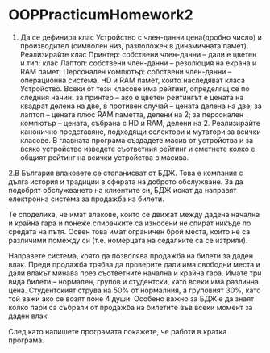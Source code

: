 # OOPPracticumHomework2

1. Да се дефинира клас Устройство с член-данни цена(дробно число) и производител (символен низ, разположен в динамичната памет). Реализирайте клас Принтер: собствени член-данни – дали е цветен и тип; клас Лаптоп: собствени член-данни – резолюция на екрана и RAM памет; Персонален компютър: собствени член-данни – операционна система, HD и RAM памет, които наследяват класа Устройство. Всеки от тези класове има рейтинг, определящ се по следния начин: за принтер – ако е цветен рейтингът е цената на квадрат делена на две, в противен случай – цената делена на две; за лаптоп – цената плюс RAM паметта, делени на 2; за персонален компютър – цената, събрана с HD и RAM, делени на 2. Реализирайте канонично представяне, подходящи селектори и мутатори за всички класове. В главната програма създадете масив от устройства и за всяко устройство изведете съответния рейтинг и сметнете колко е общият рейтинг на всички устройства в масива.

2.В България влаковете се стопанисват от БДЖ. Това е компания с дълга история и традиции в сферата на доброто обслужване. За да подобрят обслужването на клиентите си, БДЖ искат да направят електронна система за продажба на билети. 

Те споделиха, че имат влакове, които се движат между дадена начална и крайна гара и понеже спирачките са износени не спират никъде по средата на пътя. Освен това имат ограничен брой места, които не са различими помежду си (т.е. номерцата на седалките са се изтрили).

Направете система, която да позволява продажба на билети за даден влак. Преди продажба трябва да проверите дали има свободни места и дали влакът минава през съответните начална и крайна гара. Имате три вида билети – нормален, групов и студентски, като всеки има различна цена. Студентският струва на 50% от нормалния, а груповият 30%, като той важи ако се возят поне 4 души. Особено важно за БДЖ е да знаят колко пари са събрали от продажба на билетите във всеки момент за даден влак.

След като напишете програмата покажете, че работи в кратка програма.
